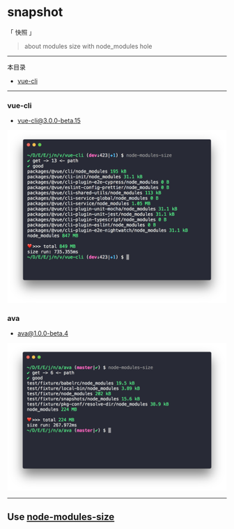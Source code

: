 # snapshot

「 快照 」

> about modules size with node_modules hole

---

本目录

- [vue-cli](#vue-cli)

---

### vue-cli

- vue-cli@3.0.0-beta.15

![vue-cli@3.0.0-beta.15](./vue-cli/vue-cli@3.0.0-beta.15.png)


### ava

- ava@1.0.0-beta.4

![ava@1.0.0-beta.4](./ava/ava@1.0.0-beta.4.png)


---

## Use  [node-modules-size](https://github.com/chinanf-boy/node-modules-size)